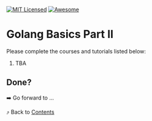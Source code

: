 [![MIT Licensed][icon-mit]][license]
[![Awesome][icon-awesome]][awesome]
&nbsp;&nbsp;&nbsp;&nbsp;&nbsp;&nbsp;

# Golang Basics Part II

Please complete the courses and tutorials listed below:

1. TBA

## Done?

➡️ Go forward to ...

⤴️ Back to [Contents](../contents.md)

[icon-chat]: https://img.shields.io/badge/chat-on%20telegram-blue.svg
[icon-mit]: https://img.shields.io/badge/license-MIT-blue.svg
[icon-awesome]: https://cdn.rawgit.com/sindresorhus/awesome/d7305f38d29fed78fa85652e3a63e154dd8e8829/media/badge.svg
[license]: https://github.com/Kottans/web/blob/master/LICENSE.md
[awesome]: https://github.com/sindresorhus/awesome
